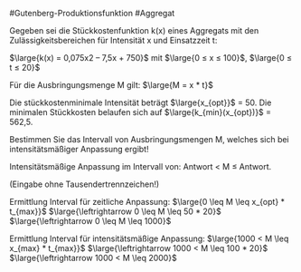 #Gutenberg-Produktionsfunktion #Aggregat 

Gegeben sei die Stückkostenfunktion k(x) eines Aggregats mit den Zulässigkeitsbereichen für Intensität x und Einsatzzeit t:

$\large{k(x) = 0,075x2 – 7,5x + 750}$ mit $\large{0 ≤ x ≤ 100}$, $\large{0 ≤ t ≤ 20}$

Für die Ausbringungsmenge M gilt: 
$\large{M = x * t}$

Die stückkostenminimale Intensität beträgt $\large{x_{opt}}$ = 50.
Die minimalen Stückkosten belaufen sich auf $\large{k_{min}(x_{opt})}$ = 562,5.  

Bestimmen Sie das Intervall von Ausbringungsmengen M, welches sich bei intensitätsmäßiger Anpassung ergibt!

Intensitätsmäßige Anpassung im Intervall von: Antwort < M ≤ Antwort.

(Eingabe ohne Tausendertrennzeichen!)

Ermittlung Interval für zeitliche Anpassung:
$\large{0 \leq M \leq x_{opt} * t_{max}}$
$\large{\leftrightarrow 0 \leq M \leq 50 * 20}$
$\large{\leftrightarrow 0 \leq M \leq 1000}$

Ermittlung Interval für intensitätsmäßige Anpassung:
$\large{1000 < M \leq x_{max} * t_{max}}$
$\large{\leftrightarrow 1000 < M \leq 100 * 20}$
$\large{\leftrightarrow 1000 < M \leq 2000}$
